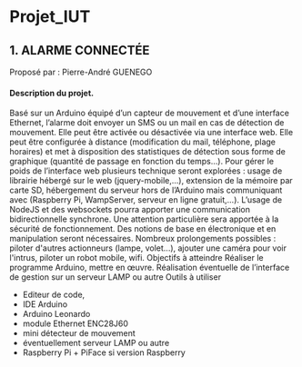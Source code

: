 # Projet_IUT

## 1. ALARME CONNECTÉE
Proposé par : Pierre-André GUENEGO
#### Description du projet.
Basé sur un Arduino équipé d’un capteur de mouvement et d’une interface Ethernet,
l’alarme doit envoyer un SMS ou un mail en cas de détection de mouvement. Elle peut être
activée ou désactivée via une interface web. Elle peut être configurée à distance
(modification du mail, téléphone, plage horaires) et met à disposition des statistiques de
détection sous forme de graphique (quantité de passage en fonction du temps...). Pour
gérer le poids de l’interface web plusieurs technique seront explorées : usage de librairie
hébergé sur le web (jquery-mobile,...), extension de la mémoire par carte SD, hébergement
du serveur hors de l’Arduino mais communiquant avec (Raspberry Pi, WampServer, serveur
en ligne gratuit,...). L’usage de NodeJS et des websockets pourra apporter une
communication bidirectionnelle synchrone. Une attention particulière sera apportée à la
sécurité de fonctionnement. Des notions de base en électronique et en manipulation seront
nécessaires.
Nombreux prolongements possibles : piloter d'autres actionneurs (lampe, volet...), ajouter
une caméra pour voir l'intrus, piloter un robot mobile, wifi.
Objectifs à atteindre
Réaliser le programme Arduino, mettre en œuvre.
Réalisation éventuelle de l’interface de gestion sur un serveur LAMP ou autre
Outils à utiliser
* Editeur de code,
* IDE Arduino
* Arduino Leonardo
* module Ethernet ENC28J60
* mini détecteur de mouvement
* éventuellement serveur LAMP ou autre
* Raspberry Pi + PiFace si version Raspberry
